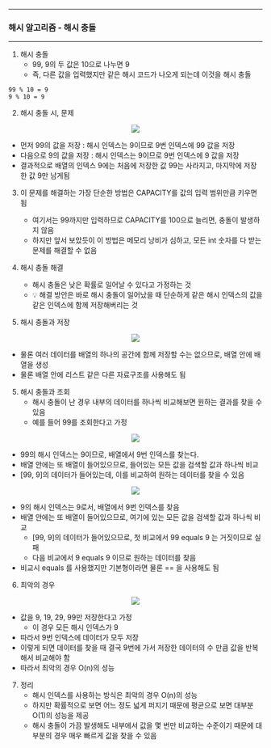 -----
### 해시 알고리즘 - 해시 충돌
-----
1. 해시 충돌
   - 99, 9의 두 값은 10으로 나누면 9
   - 즉, 다른 값을 입력했지만 같은 해시 코드가 나오게 되는데 이것을 해시 충돌
```
99 % 10 = 9
9 % 10 = 9
```

2. 해시 충돌 시, 문제
<div align="center">
<img src="https://github.com/user-attachments/assets/90427b13-3f2e-4c2f-882f-c9d3ed3ae64b">
</div>

   - 먼저 99의 값을 저장 : 해시 인덱스는 9이므로 9번 인덱스에 99 값을 저장
   - 다음으로 9의 값을 저장 : 해시 인덱스는 9이므로 9번 인덱스에 9 값을 저장
   - 결과적으로 배열의 인덱스 9에는 처음에 저장한 값 99는 사라지고, 마지막에 저장한 값 9만 남게됨

3. 이 문제를 해결하는 가장 단순한 방법은 CAPACITY를 값의 입력 범위만큼 키우면 됨
    - 여기서는 99까지만 입력하므로 CAPACITY를 100으로 늘리면, 충돌이 발생하지 않음
    - 하지만 앞서 보았듯이 이 방법은 메모리 낭비가 심하고, 모든 int 숫자를 다 받는 문제를 해결할 수 없음

3. 해시 충돌 해결
   - 해시 충돌은 낮은 확률로 일어날 수 있다고 가정하는 것
   - 💡 해결 방안은 바로 해시 충돌이 일어났을 때 단순하게 같은 해시 인덱스의 값을 같은 인덱스에 함께 저장해버리는 것

4. 해시 충돌과 저장
<div align="center">
<img src="https://github.com/user-attachments/assets/042c19b3-4b5d-4965-9275-0e104ade9899">
</div>

   - 물론 여러 데이터를 배열의 하나의 공간에 함께 저장할 수는 없으므로, 배열 안에 배열을 생성
   - 물론 배열 안에 리스트 같은 다른 자료구조를 사용해도 됨
 
5. 해시 충돌과 조회
    - 해시 충돌이 난 경우 내부의 데이터를 하나씩 비교해보면 원하는 결과를 찾을 수 있음
    - 예를 들어 99를 조회한다고 가정

<div align="center">
<img src="https://github.com/user-attachments/assets/160cb64b-f33f-4422-ad64-2d2b8449e0d29">
</div>

  - 99의 해시 인덱스는 9이므로, 배열에서 9번 인덱스를 찾는다.
  - 배열 안에는 또 배열이 들어있으므로, 들어있는 모든 값을 검색할 값과 하나씩 비교
  - [99, 9]의 데이터가 들어있는데, 이를 비교하여 원하는 데이터를 찾을 수 있음

<div align="center">
<img src="https://github.com/user-attachments/assets/00982706-41f8-49de-baa5-b5a915ece4a3">
</div>

   - 9의 해시 인덱스는 9로서, 배열에서 9번 인덱스를 찾음
   - 배열 안에는 또 배열이 들어있으므로, 여기에 있는 모든 값을 검색할 값과 하나씩 비교
     + [99, 9]의 데이터가 들어있으므로, 첫 비교에서 99 equals 9 는 거짓이므로 실패
     +  다음 비교에서 9 equals 9 이므로 원하는 데이터를 찾음
   - 비교시 equals 를 사용했지만 기본형이라면 물론 == 을 사용해도 됨

6. 최악의 경우
<div align="center">
<img src="https://github.com/user-attachments/assets/7ade2aaf-9dc3-4f83-bfce-5cca158eca2d">
</div>

   - 값을 9, 19, 29, 99만 저장한다고 가정
     + 이 경우 모든 해시 인덱스가 9
   - 따라서 9번 인덱스에 데이터가 모두 저장
   - 이렇게 되면 데이터를 찾을 때 결국 9번에 가서 저장한 데이터의 수 만큼 값을 반복해서 비교해야 함
   - 따라서 최악의 경우 O(n)의 성능

7. 정리
   - 해시 인덱스를 사용하는 방식은 최악의 경우 O(n)의 성능
   - 하지만 확률적으로 보면 어느 정도 넓게 퍼지기 때문에 평균으로 보면 대부분 O(1)의 성능을 제공
   - 해시 충돌이 가끔 발생해도 내부에서 값을 몇 번만 비교하는 수준이기 때문에 대부분의 경우 매우 빠르게 값을 찾을 수 있음
